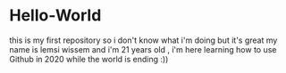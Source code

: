 # Hello-World
this is my first repository so i don't know what i'm doing but it's great 
my name is lemsi wissem and i'm 21 years old , i'm here learning how to use Github in 2020 while the world is ending :))
